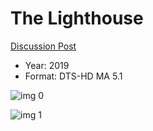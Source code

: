 # The Lighthouse

[Discussion Post](https://www.avsforum.com/threads/bass-eq-for-filtered-movies.2995212/post-59099172)

* Year: 2019
* Format: DTS-HD MA 5.1

![img 0](https://i.imgur.com/OC2YwyQ.jpg)

![img 1](https://i.imgur.com/fnt7D4b.png)

